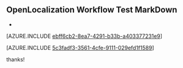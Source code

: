 ## OpenLocalization Workflow Test MarkDown
* 

[AZURE.INCLUDE [ebff6cb2-8ea7-4291-b33b-a403377231e9](calleeMd1.md)]



[AZURE.INCLUDE [5c3fadf3-3561-4cfe-9111-029efd1f1589](calleeMd2.md)]

 
thanks!